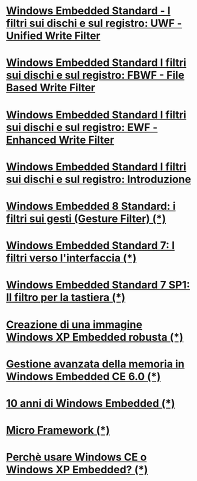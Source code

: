 # [Windows Embedded Standard - I filtri sui dischi e sul registro: UWF - Unified Write Filter](embedded-filtri-su-dischi-registro-UWF.md)
# [Windows Embedded Standard I filtri sui dischi e sul registro: FBWF - File Based Write Filter](embedded-filtri-su-dischi-registro-FBWF.md)
# [Windows Embedded Standard I filtri sui dischi e sul registro: EWF - Enhanced Write Filter](embedded-filtri-su-dischi-registro-EWF.md)
# [Windows Embedded Standard I filtri sui dischi e sul registro: Introduzione](embedded-filtri-su-dischi-registro-intro.md)


# [Windows Embedded 8 Standard: i filtri sui gesti (Gesture Filter) (*)](https://msdn.microsoft.com/it-it/library/dn175732.aspx)
# [Windows Embedded Standard 7: I filtri verso l'interfaccia (*)](https://msdn.microsoft.com/it-it/library/jj714812.aspx)
# [Windows Embedded Standard 7 SP1: Il filtro per la tastiera (*)](https://msdn.microsoft.com/it-it/library/hh925629.aspx)

# [Creazione di una immagine Windows XP Embedded robusta (*)](https://msdn.microsoft.com/it-it/library/ms838351.aspx)

# [Gestione avanzata della memoria in Windows Embedded CE 6.0 (*)](https://msdn.microsoft.com/it-it/library/bb331824.aspx)

# [10 anni di Windows Embedded (*)](https://msdn.microsoft.com/it-it/library/dn296488.aspx)

# [Micro Framework (*)](https://msdn.microsoft.com/it-it/library/dn879080.aspx)

# [Perchè usare Windows CE o Windows XP Embedded? (*)](https://msdn.microsoft.com/it-it/library/aa731327.aspx)

